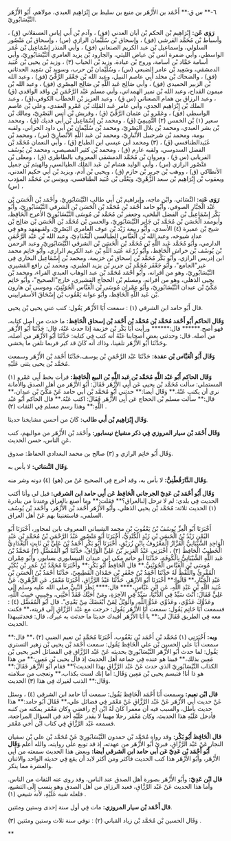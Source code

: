 ٦-** س ق:** أَحْمَد بن الأَزْهَر بن منيع بن سليط بن إِبْرَاهِيم العبدي، مولاهم، أَبُو الأَزْهَر النَّيْسَابُورِيّ.

**رَوَى عَن:** إِبْرَاهِيم بْن الحكم بْن أبان العدني (فق) ، وآدم بْن أَبي إياس العسقلاني (ق) ، وأسباط بْن مُحَمَّد القرشي (فق) ، وإسحاق بْن سُلَيْمان الرازي (س) ، وإسحاق بْن مَنْصُور السلولي، وإسماعيل بْن عبد الكريم الصنعاني (فق) ، وأبي المنذر إِسْمَاعِيل بْن عُمَر الواسطي، وأبي ضمرة أنس بْن عياض الليثي، والجارود بْن يزيد العامري النَّيْسَابُورِيّ، وأبي أسامة حَمَّاد بْن أسامة، وروح بْن عبادة، وزيد بْن الحباب (٣) ، وزيد بْن يحيى بْن عُبَيد الدمشقي، وسَعِيد بْن عامر الضبعي (س) ، وسُلَيْمان بْن حرب، وسويد بْن سَعِيد الحدثاني (فق) ، والضحاك بْن مخلد أَبِي عاصم النبيل، وعبد الله بْن جَعْفَر الرَّقِّيّ (فق) ، وعبد الله بْن الزبير الحميدي (فق) ، وأبي صَالِح عَبد اللَّهِ بْن صَالِح المِصْرِي (فق) ، وعبد الله بْن ميمون القداح، وعبد الله بْن نمير الهمداني، وأبي مسلم عَبْد الرَّحْمَنِ بْن واقد الواقدي (ق) ، وعبد الرزاق بن همام الصعناني (س ق) ، وعبد العزيز بْن الخطاب الكوفي،(ق) ، وعبد الملك بْن إِبْرَاهِيم الجدي، وأبي عامر عَبد المَلِك بْن عَمْرو العقدي، وعلي بْن عاصم الواسطي (فق) ، وعَمْرو بْن عثمان الرَّقِّيّ (ق) ، وقريش بْن أنس البَصْرِيّ، ومالك بْن سعير (١) بْن الخمس (٢) التَّمِيمِيّ (ق) ، ومحمد بْن إِسْمَاعِيل بْن أَبي فديك (ق) ، ومحمد بْن بشر العبدي، ومحمد بْن بلال البَصْرِيّ، ومحمد بْن سُلَيْمان بْن أَبي داود الحراني، ولقبه بومة، ومحمد بْن شرحبيل الأَنْبارِيّ، ومحمد بْن عَبد اللَّهِ الأَنْصارِيّ (س) ، ومحمد بْن عُبَيدالطنافسي (ق) ، (٣) ومحمد ابن عيسى ابن الطباع (ق) ، وأبي النعمان مُحَمَّد بْن الفضل السدوسي، ولقبه عارم (ق) ، ومحمد بْن كثير المصيصي، ومحمد بْن يُوسُف الفريابي (س ق) ، ومروان بْن مُحَمَّد الدمشقي المعروف بالطاطري (ق) ، ومعلى بْن مَنْصُور الرازي (س) ، وأبي الوليد هشام بْن عَبد المَلِك الطيالسي، والهيثم بْن جميل الأنطاكي (ق) ، ووهب بْن جرير بْن حازم (ق) ، ويحيى بْن آدم، ويزيد بْن أَبي حكيم العدني، ويعقوب بْن إِبْرَاهِيم بْن سعد الزُّهْرِيّ، ويَعْلَى بْن عُبَيد الطنافسي، ويونس بْن مُحَمَّد المؤدب (س) ،

**رَوَى عَنه:** النَّسَائي، وابْن ماجه، وإبراهيم بْن أَبي طالب النَّيْسَابُورِيّ، وأَحْمَد بْن الْحَسَن بْن عَبْد الْجَبَّارِ الصوفي، وأَبُو حامد أَحْمَد بْن مُحَمَّد بْن الْحَسَن بْن الشرقي النَّيْسَابُورِيّ، وأَبُو بَكْر إِسْمَاعِيل بْن الفضل البلخي، وجعفر بْن مُحَمَّد بْن مُوسَى النَّيْسَابُورِيّ الأعرج الْحَافِظ، وأبوممد الْحَسَن بْن مُحَمَّد بْن جَابِر النَّيْسَابُورِيّ، والحسن بْن مُحَمَّد بْن الْحَسَن بْن صَالِح بْن شيخ بْن عميرة (٤) الأسدي، وأَبُو ربيعة زَيْد بْن عوف العامري البَصْرِيّ، ولقبهفهد وهو فِي عداد شيوخه. وعبد الله بْن الْعَبَّاس الطيالسي الْبَغْدَادِيّ، وعبد الله بْن عَبْد الرَّحْمَنِ الدارمي، وأَبُو مُحَمَّد عَبد اللَّهِ بْن مُحَمَّد بْن الْحَسَن بْن الشرقي النَّيْسَابُورِيّ، وعبد الرحمن بْن يُوسُف بْن خراش الْحَافِظ، وأَبُو زُرْعَة عُبَيد اللَّهِ بْن عبد الكريم الرازي، وأَبُو حَاتِم محمد ابن إدريس الرازي، وأَبُو بَكْر مُحَمَّد بْن إسحاق بْن خزيمة، ومحمد بْن إِسْمَاعِيل البخاري فِي غير"الجامع"، وأَبُو جَعْفَر مُحَمَّد بْن جرير بْن يزيد الطبري، ومحمد بْن رافع القشيري النَّيْسَابُورِيّ، وهو من أقرانه، وأَبُو أَحْمَد مُحَمَّد بْن عبد الوهاب العبدي الفراء، ومحمد بْن يحيى الذهلي، وهو من أقرانه، ومسلم بْن الحجاج القشيري، خارج"الصحيح"، وأَبُو حَاتِم مَكِّيّ بْن عبدان النَّيْسَابُورِيّ، وأَبُو عِمْران مُوسَى بْن الْعَبَّاس الْجُوَيْنِيّ، وموسى بْن هارون بْن عَبد اللَّهِ الْحَافِظ، وأَبُو عوانة يَعْقُوب بْن إِسْحَاقَ الأسفراييني.

قال أَبُو حامد ابن الشرقي (١) : سمعت أَبَا الأَزْهَر يَقُول: كتب عني يحيى بْن يحيى.

**وَقَال الحاكم أَبُو أَحْمَد مُحَمَّد بْن مُحَمَّد بْن أَحْمَد بْن إسحاق الْحَافِظ:** ما حدث من أصل كتابه، فهو أصح.****** قال:****** ورأيت أَبَا بَكْر بْن خزيمة إذا حدث عَنْهُ، قال: حَدَّثَنَا أَبُو الأَزْهَر من أصله. قال: وحدثني بعض أصحابنا عَنْهُ أنه كتب فِي كتابه: حَدَّثَنَا أَبُو الأَزْهَر من أصله، وحَدَّثَنَا أَبُو الأَزْهَر تلقينا، وذاك أنه كَانَ قد كبر فربما تلقن ما يخشى.

**وَقَال أَبُو الْعَبَّاس بْن عقدة:** حَدَّثَنَا عَبْد الرَّحْمَنِ بْن يوسف،حَدَّثَنَا أَحْمَد بْن الأَزْهَر وسمعت مُحَمَّد بْن يحيى يثني عَلَيْهِ.

**وَقَال الحاكم أَبُو عَبْد اللَّهِ مُحَمَّد بْن عَبد اللَّهِ بْن البيع الْحَافِظ:** قرأت بخط أَبِي عَمْرو (١) المستملي: سألت مُحَمَّد بْن يحيى عَن أَبِي الأَزْهَر فَقَالَ: أَبُو الأَزْهَر من أهل الصدق والأمانة نرى أن يكتب عَنْهُ.** وَقَال أيضا:** حدثني أَبُو مُحَمَّد بْن أَبي حامد عَنْ مَكِّيّ بْن عبدان،** قال:** سألت مسلم بْن الحجاج عَن أَبِي الأَزْهَر فَقَالَ: اكتب عَنْهُ.** قال الحاكم أَبُو عَبْد اللَّهِ:** وهذا رسم مسلم فِي الثقات (٢) .

**وَقَال إِبْرَاهِيم بْن أَبي طالب:** كَانَ من أحسن مشايخنا حديثا.

**وَقَال أَحْمَد بْن سيار المروزي فِي ذكر مشياخ نيسابور:** وأَحْمَد بْن الأَزْهَر من مواليهم، كتب عَنِ الناس، حسن الحديث.

وَقَال أَبُو حَاتِم الرازي و (٣) صالح بن محمد البغدادي الحفاظ: صدوق.

**وَقَال النَّسَائي:** لا بأس به.

**وَقَال الدَّارَقُطْنِيُّ:** لا بأس به، وقد أخرج فِي الصحيح عَنْ من (هو) (٤) دونه وشر منه.

**وَقَال أَبُو أَحْمَد بْن عَدِيّ الجرجاني الْحَافِظ عَن أَبِي حامد ابن الشرقي:** قيل لي وأنا أكتب الحديث فِي بلدي: لم لا ترحل إلىالعراق؟** فقلت:** وما أصنع بالعراق وعندنا من بنادرة (١) الحديث ثلاثة: مُحَمَّد بْن يحيى الذهلي، وأَبُو الأَزْهَر أَحْمَد بْن الأَزْهَر، وأَحْمَد بْن يُوسُف السلمي، فاستغنينا بهم عَنْ أهل العراق.

أَخْبَرَنَا أَبُو الْعِزِّ يُوسُفُ بْنُ يَعْقُوبَ بْنِ محمد الشيباني المعروف بابن لمجاور، أَخْبَرَنَا أَبُو اليُمْنِ زَيْدُ بْنُ الْحَسَنِ بْنِ زَيْدٍ الْكُنْدِيُّ، أَخْبَرَنَا أَبُو مَنْصُورٍ عَبْدُ الرَّحْمَنِ بْنُ مُحَمَّدِ بْنِ عَبْدِ الْوَاحِدِ الشَّيْبَانِيُّ الْقَزَّازُ الْمَعْرُوفُ بِابْنِ زُرَيْقٍ، أَخْبَرَنَا أَبُو بَكْرٍ أَحْمَدُ بْنُ عَلِيِّ بْنِ ثَابِتٍ الْبَغْدَادِيُّ الْخَطِيبُ الْحَافِظُ (٢) ، أَخْبَرَنِي عَبْدُ الْعَزِيزِ بْنُ عَلِيٍّ الْوَرَّاقُ، حَدَّثَنَا أَبُو الْمُفَضَّلِ (٣) مُحَمَّدُ بْنُ عَبد اللَّهِ الشَّيْبَانِيُّ بِالْكُوفَةِ، حَدَّثَنَا أبو حاتم مكي ابن عبدان النيسابوري يسابور، وأَبُو عِمْران مُوسَى بْن الْعَبَّاس الْجُوَيْنِيُّ.** قال الْحَافِظُ أَبُو بَكْرٍ:** وأَخْبَرَنَا مُحَمَّدُ بْنُ عُمَر بْنِ بُكَيْرٍ الْمُقْرِئُ واللَّفْظُ لَهُ حَدَّثَنَا أَحْمَدُ بْنُ جَعْفَرِ بْنِ حَمْدَانَ القَطِيعِيّ، حَدَّثَنَا أَحْمَدُ بْنُ الْحَسَنِ بْنِ عَبْدِ الْجَبَّارِ،** قَالُوا:** أَخْبَرَنَا أَبُو الأَزْهَرِ، حَدَّثَنَا عَبْدُ الرَّزَّاقِ، أَخْبَرَنَا مَعْمَرٌ، عَنِ الزُّهْرِيّ، عَنْ عُبَيد اللَّهِ بْنِ عَبْدِ اللَّهِ، عَنِ ابْنِ عَبَّاسٍ،**** قال:**** نَظَرَ النَّبِيُّ صلى الله عليه وسلم إِلَى عَلِيٍّ فَقَالَ: أَنْتَ سَيِّدٌ فِي الدُّنْيَا، سَيِّدٌ فِي الآخِرَةِ، ومَنْ أَحَبَّكَ فَقَدْ أَحَبَّنِي، وحَبِيبِي حَبِيبُ اللَّهِ، وعَدُوُّكَ عَدُوِّي، وعَدُوِّي عَدُوُّ اللَّهِ، والْوَيْلُ لِمَنْ أَبْغَضَكَ مِنْ بَعْدِي". قال أَبُو الْمُفَضَّل (٤) : فسمعت أَبَا حَاتِم يَقُول: سمعت أَبَا الأَزْهَر يَقُول: خرجت مع عَبْد الرَّزَّاقِ إِلَى قريته،** فكنت معه فِي الطريق فَقَالَ لي:** يا أَبَا الأَزْهَر أفيدك حديثا ما حدثت به غيرك، قال: فحدثنيبهذا الحديث.

**وبه:** أَخْبَرَنِي (١) مُحَمَّد بْن أَحْمَد بْن يَعْقُوب، أَخْبَرَنَا مُحَمَّد بْن نعيم الضبي (٢) ،** قال:** سمعت أَبَا علي الحسين بْن علي الْحَافِظ يَقُول: سمعت أَحْمَد بْن يحيى بْن زهير التستري يَقُول: لما حدث أَبُو الأَزْهَر النَّيْسَابُورِيّ بحديثه عَنْ عَبْد الرَّزَّاقِ فِي الفضائل أخبر يحيى بْن مَعِين بذلك،** فبينا هو عنده فِي جماعة أهل الحديث إذ قال يحيى بْن مَعِين:** من هذا الكذاب النَّيْسَابُورِيّ الذي حدث عَنْ عَبْد الرَّزَّاقِ بهذا الحديث؟** فقام أَبُو الأَزْهَر فَقَالَ:** هو ذا أنا! فتبسم يحيى بْن مَعِين وَقَال: أما إنك لست بكذاب،** وتعجب من سلامته وَقَال:** الذنب لغيرك فِي هذا (٣) الحديث.

**قال ابْن نعيم:** وسمعت أَبَا أَحْمَد الْحَافِظ يَقُول: سمعت أَبَا حامد ابن الشرقي (٤) ، وسئل عَنْ حديث أَبِي الأَزْهَر عَنْ عَبْد الرَّزَّاقِ عَنْ مَعْمَر فِي فضائل علي،** فَقَالَ أَبُو حامد:** هذا حديث باطل، والسبب فيه أن معمرا كَانَ لَهُ ابْن أخ رافضي وكان مَعْمَر يمكنه من كتبه فأدخل عَلَيْهِ هذا الحديث، وكان مَعْمَر رجلا مهيبا لا يقدر عَلَيْهِ أحد في السؤال المراجعة، فسمعه عَبْد الرَّزَّاقِ فِي كتاب ابْن أخي مَعْمَر.

**قال الْحَافِظ أَبُو بَكْر:** وقد رواه مُحَمَّد بْن حمدون النَّيْسَابُورِيّ عَنْ مُحَمَّد بْن علي بْن سفيان النجار عَنْ عَبْد الرَّزَّاقِ، فبرئ أَبُو الأَزْهَر من عهدته، إذ قد توبع على روايته، والله أعلم.**وَقَال أَبُو أَحْمَد بْن عَدِيّ عَن أبي حامد ابن الشرقي أيضا:** وبعض هذا الحديث سمعته من أَبِي الأَزْهَر، وأَبُو الأَزْهَر هذا كتب الحديث فأكثر ومن أكثر لابد أن يقع فِي حديثه الواحد والاثنان والعشرة مما ينكر.

**قال ابْن عَدِيّ:** وأَبُو الأَزْهَر بصورة أهل الصدق عند الناس، وقد روى عنه الثقات من الناس. وأما هذا الحديث عَنْ عَبْد الرَّزَّاقِ، فعبد الرزاق من أهل الصدق وهو ينسب إِلَى التشيع، فلعله شبه عَلَيْهِ، لأنه شيعي (١) .

**قال أَحْمَد بْن سيار المروزي:** مات فِي أول سنة إحدى وستين ومئتين.

وَقَال الحسين بْن مُحَمَّد بْن زياد القباني (٢) : توفي سنة ثلاث وستين ومئتين (٣) .

**